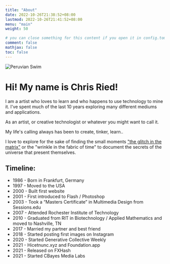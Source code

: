 ```yaml
---
title: "About"
date: 2022-10-26T21:38:52+08:00
lastmod: 2022-10-26T21:41:52+08:00
menu: "main"
weight: 50

# you can close something for this content if you open it in config.toml.
comment: false
mathjax: false
toc: false
---
```



![Peruvian Swim](https://www.dropbox.com/s/u1cscd50rcnoo7c/river_chris.jpg?raw=1)

# Hi! My name is Chris Ried! 

I am a artist who loves to learn and who happens to use technology to mine it. I've spent much of the last 10 years exploring many different mediums and applications. 

As an artist, or creative technologist or whatever you might want to call it. 

My life's calling always has been to create, tinker, learn.. 

I love to explore for the sake of finding the small moments ["the glitch in the matrix"](https://en.wikipedia.org/wiki/The_Matrix) or the "wrinkle in the fabric of time" to document the secrets of the universe that present themselves. 



## Timeline: 

* 1986 - Born in Frankfurt, Germany 
* 1997 - Moved to the USA 
* 2000 - Built first website
* 2001 - First introduced to Flash / Photoshop 
* 2003 - Took a “Masters Certificate” in Multimedia Design from Sessions.edu 
* 2007 - Attended Rochester Institute of Technology 
* 2010 - Graduated from RIT in Biotechnology / Applied Mathematics and moved to Nashville, TN 
* 2017 - Married my partner and best friend  
* 2018 - Started posting first images on Instagram 
* 2020 - Started Generative Collective Weekly 
* 2021 - Hicetnunc.xyz and Foundation.app 
* 2021 - Released on FXHash 
* 2021 - Started CBayes Media Labs 



